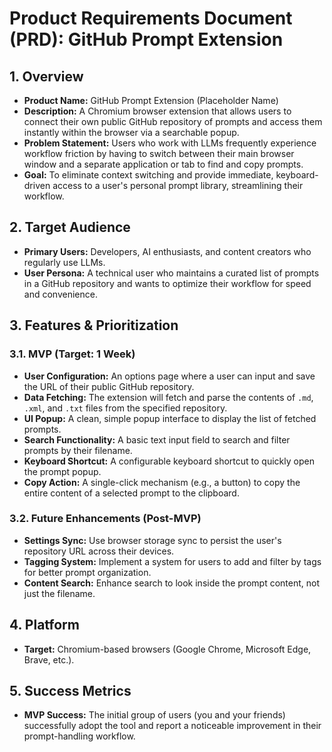 # Product Requirements Document (PRD): GitHub Prompt Extension

## 1. Overview

* **Product Name:** GitHub Prompt Extension (Placeholder Name)
* **Description:** A Chromium browser extension that allows users to connect their own public GitHub repository of prompts and access them instantly within the browser via a searchable popup.
* **Problem Statement:** Users who work with LLMs frequently experience workflow friction by having to switch between their main browser window and a separate application or tab to find and copy prompts.
* **Goal:** To eliminate context switching and provide immediate, keyboard-driven access to a user's personal prompt library, streamlining their workflow.

## 2. Target Audience

* **Primary Users:** Developers, AI enthusiasts, and content creators who regularly use LLMs.
* **User Persona:** A technical user who maintains a curated list of prompts in a GitHub repository and wants to optimize their workflow for speed and convenience.

## 3. Features & Prioritization

### 3.1. MVP (Target: 1 Week)

* **User Configuration:** An options page where a user can input and save the URL of their public GitHub repository.
* **Data Fetching:** The extension will fetch and parse the contents of `.md`, `.xml`, and `.txt` files from the specified repository.
* **UI Popup:** A clean, simple popup interface to display the list of fetched prompts.
* **Search Functionality:** A basic text input field to search and filter prompts by their filename.
* **Keyboard Shortcut:** A configurable keyboard shortcut to quickly open the prompt popup.
* **Copy Action:** A single-click mechanism (e.g., a button) to copy the entire content of a selected prompt to the clipboard.

### 3.2. Future Enhancements (Post-MVP)

* **Settings Sync:** Use browser storage sync to persist the user's repository URL across their devices.
* **Tagging System:** Implement a system for users to add and filter by tags for better prompt organization.
* **Content Search:** Enhance search to look inside the prompt content, not just the filename.

## 4. Platform

* **Target:** Chromium-based browsers (Google Chrome, Microsoft Edge, Brave, etc.).

## 5. Success Metrics

* **MVP Success:** The initial group of users (you and your friends) successfully adopt the tool and report a noticeable improvement in their prompt-handling workflow.
